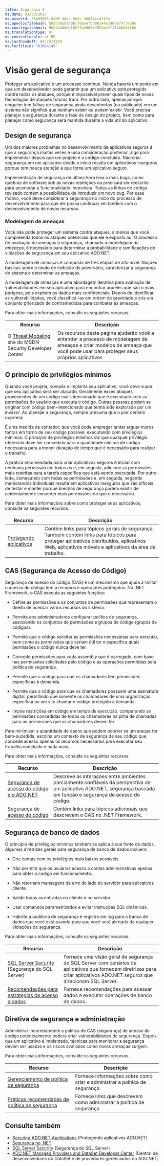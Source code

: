 ```yaml
---
title: Segurança 2
ms.date: 03/30/2017
ms.assetid: 33e09965-61d5-48cc-9e8c-3b047cc4f194
ms.openlocfilehash: b93b78a5fabbcf60eefb386144ec90e877cfed0e
ms.sourcegitcommit: 9b552addadfb57fab0b9e7852ed4f1f1b8a42f8e
ms.translationtype: HT
ms.contentlocale: pt-BR
ms.lasthandoff: 04/23/2019
ms.locfileid: "61664149"
---
```

# <a name="security-overview"></a>Visão geral de segurança
Proteger um aplicativo é um processo contínuo. Nunca haverá um ponto em que um desenvolvedor pode garantir que um aplicativo está protegido contra todos os ataques, porque é impossível prever quais tipos de novas tecnologias de ataques futuros trará. Por outro lado, apenas porque ninguém tem falhas de segurança ainda descobertos (ou publicado) em um sistema não significa que nenhum existir ou podem existir. Você precisa planejar a segurança durante a fase de design do projeto, bem como para planejar como segurança será mantida durante a vida útil do aplicativo.  
  
## <a name="design-for-security"></a>Design de segurança  
 Um dos maiores problemas no desenvolvimento de aplicativos seguros é que a segurança muitas vezes é uma consideração posterior, algo para implementar depois que um projeto é o código concluído. Não criar segurança em um aplicativo desde o início resulta em aplicativos inseguros porque tem pouca atenção a que torna um aplicativo seguro.  
  
 Implementação de segurança de última hora leva a mais bugs, como quebras de software sob as novas restrições ou precisará ser reescrito para acomodar a funcionalidade imprevista. Todas as linhas de código revisado contém a possibilidade de introduzir um novo bug. Por esse motivo, você deve considerar a segurança no início do processo de desenvolvimento para que ele possa continuar em tandem com o desenvolvimento de novos recursos.  
  
### <a name="threat-modeling"></a>Modelagem de ameaças  
 Você não pode proteger um sistema contra ataques, a menos que você compreenda todos os ataques potenciais que ele é exposto ao. O processo de avaliação de ameaças à segurança, chamado *a modelagem de ameaças*, é necessário para determinar a probabilidade e ramificações de violações de segurança em seu aplicativo ADO.NET.  
  
 A modelagem de ameaças é composta de três etapas de alto nível: Noções básicas sobre o modo de exibição do adversário, caracterizar a segurança do sistema e determinar as ameaças.  
  
 A modelagem de ameaças é uma abordagem iterativa para avaliação de vulnerabilidades em seu aplicativo para encontrar aqueles que são o mais perigoso, pois expõem os dados mais confidenciais. Depois de identificar as vulnerabilidades, você classificá-las em ordem de gravidade e cria um conjunto priorizado de contramedidas para combater as ameaças.  
  
 Para obter mais informações, consulte os seguintes recursos.  
  
|Recurso|Descrição|  
|--------------|-----------------|  
|O [Threat Modeling](https://go.microsoft.com/fwlink/?LinkId=98353) site do MSDN Security Developer Center|Os recursos desta página ajudarão você a entender a processo de modelagem de ameaças e criar modelos de ameaça que você pode usar para proteger seus próprios aplicativos|  
  
## <a name="the-principle-of-least-privilege"></a>O princípio de privilégios mínimos  
 Quando você projeta, compila e implanta seu aplicativo, você deve supor que seu aplicativo será ser atacado. Geralmente esses ataques provenientes de um código mal-intencionado que é executado com as permissões do usuário que executa o código. Outras pessoas podem se originar com código bem-intencionado que tenha sido explorado por um invasor. Ao planejar a segurança, sempre presuma que o pior cenário ocorrerá.  
  
 É uma medida de contador, que você pode empregar tentar erguer muros tantos em torno de seu código possível, executando com privilégios mínimos. O princípio de privilégios mínimos diz que qualquer privilégio oferecido deve ser concedido para a quantidade mínima de código necessária para a menor duração de tempo que é necessário para realizar o trabalho.  
  
 A prática recomendada para criar aplicativos seguros é iniciar com nenhuma permissão em todos os e, em seguida, adicione as permissões mais restritas para a tarefa específica que está sendo executada. Por outro lado, começando com todas as permissões e, em seguida, negando memorandos individuais resulta em aplicativos inseguros que são difíceis de testar e manter porque brechas de segurança podem existir de acidentalmente conceder mais permissões do que o necessário.  
  
 Para obter mais informações sobre como proteger seus aplicativos, consulte os seguintes recursos.  
  
|Recurso|Descrição|  
|--------------|-----------------|  
|[Protegendo aplicativos](/visualstudio/ide/securing-applications)|Contém links para tópicos gerais de segurança. Também contém links para tópicos para proteger aplicativos distribuídos, aplicativos Web, aplicativos móveis e aplicativos da área de trabalho.|  
  
## <a name="code-access-security-cas"></a>CAS (Segurança de Acesso do Código)  
 Segurança de acesso do código (CAS) é um mecanismo que ajuda a limitar o acesso de código tem a recursos e operações protegidos. No .NET Framework, o CAS executa as seguintes funções:  
  
- Define as permissões e os conjuntos de permissões que representam o direito de acessar vários recursos do sistema.  
  
- Permite aos administradores configurar política de segurança, associando os conjuntos de permissões a grupos de código (grupos de códigos).  
  
- Permite que o código solicitar as permissões necessárias para executar, bem como as permissões que seriam útil ter e especifica quais permissões o código nunca deve ter.  
  
- Concede permissões para cada assembly que é carregado, com base nas permissões solicitadas pelo código e as operações permitidas pela política de segurança.  
  
- Permite que o código para que os chamadores têm permissões específicas à demanda.  
  
- Permite que o código para que os chamadores possuem uma assinatura digital, permitindo que somente os chamadores de uma organização específica ou um site chamar o código protegido à demanda.  
  
- Impõe restrições em código em tempo de execução, comparando as permissões concedidas de todos os chamadores na pilha de chamadas para as permissões que os chamadores devem ter.  
  
 Para minimizar a quantidade de danos que podem ocorrer se um ataque for bem-sucedida, escolha um contexto de segurança de seu código que concede acesso apenas os recursos necessários para executar seu trabalho concluído e nada mais.  
  
 Para obter mais informações, consulte os seguintes recursos.  
  
|Recurso|Descrição|  
|--------------|-----------------|  
|[Segurança de acesso do código e o ADO.NET](../../../../docs/framework/data/adonet/code-access-security.md)|Descreve as interações entre ambientes parcialmente confiáveis da perspectiva de um aplicativo ADO.NET, segurança baseada em função e segurança de acesso do código.|  
|[Segurança de acesso do código](../../../../docs/framework/misc/code-access-security.md)|Contém links para tópicos adicionais que descrevem o CAS no .NET Framework.|  
  
## <a name="database-security"></a>Segurança de banco de dados  
 O princípio de privilégios mínimos também se aplica à sua fonte de dados. Algumas diretrizes gerais para segurança de banco de dados incluem:  
  
- Crie contas com os privilégios mais baixos possíveis.  
  
- Não permitir que os usuários acesso a contas administrativas apenas para obter o código em funcionamento.  
  
- Não retornam mensagens de erro do lado do servidor para aplicativos cliente.  
  
- Valide todas as entradas no cliente e no servidor.  
  
- Usar comandos parametrizados e evitar instruções SQL dinâmicas.  
  
- Habilite a auditoria de segurança e registro em log para o banco de dados que você está usando para que você será alertado de qualquer violações de segurança.  
  
 Para obter mais informações, consulte os seguintes recursos.  
  
|Recurso|Descrição|  
|--------------|-----------------|  
|[SQL Server Security](../../../../docs/framework/data/adonet/sql/sql-server-security.md) (Segurança do SQL Server)|Fornece uma visão geral de segurança do SQL Server com cenários de aplicativos que fornecem diretrizes para criar aplicativos ADO.NET seguros que direcionam SQL Server.|  
|[Recomendações para estratégias de acesso a dados](https://docs.microsoft.com/previous-versions/visualstudio/visual-studio-2008/8fxztkff(v=vs.90))|Fornece recomendações para acessar dados e executar operações de banco de dados.|  
  
## <a name="security-policy-and-administration"></a>Diretiva de segurança e administração  
 Administrar incorretamente a política de CAS (segurança) de acesso do código potencialmente poderá criar vulnerabilidades de segurança. Depois que um aplicativo é implantado, técnicas para monitorar a segurança devem ser usadas e os riscos avaliados como novas ameaças surgem.  
  
 Para obter mais informações, consulte os seguintes recursos.  
  
|Recurso|Descrição|  
|--------------|-----------------|  
|[Gerenciamento de política de segurança](https://docs.microsoft.com/previous-versions/dotnet/netframework-4.0/c1k0eed6(v=vs.100))|Fornece informações sobre como criar e administrar a política de segurança.|  
|[Práticas recomendadas de política de segurança](https://docs.microsoft.com/previous-versions/dotnet/netframework-4.0/sa4se9bc(v=vs.100))|Fornece links que descrevem como administrar a política de segurança.|  
  
## <a name="see-also"></a>Consulte também

- [Securing ADO.NET Applications](../../../../docs/framework/data/adonet/securing-ado-net-applications.md) (Protegendo aplicativos ADO.NET)
- [Segurança no .NET](../../../standard/security/index.md)
- [SQL Server Security](../../../../docs/framework/data/adonet/sql/sql-server-security.md) (Segurança do SQL Server)
- [ADO.NET Managed Providers and DataSet Developer Center](https://go.microsoft.com/fwlink/?LinkId=217917) (Central de desenvolvedores do DataSet e de provedores gerenciados do ADO.NET)
